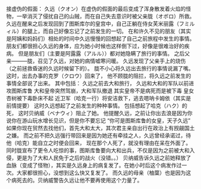 接虚伪的假面：
久远（クオン）在虚伪的假面的最后变成了浑身散发着火焰的怪物，一举消灭了侵扰自己的山贼，而在自己失去意识时被父亲胧（オボロ）所救。
久远在醒来之后发现回到了图斯库尔的皇宫中，自己正躺在侍女芙米丽露（フミルィル）的腿上，而自己好像忘记了之前发生的一切。
在和许久不见的朋友（其实是阿姨和妈妈们）相处的时间中久远慢慢的回想起了自己之前旅程中发生的事情。
朋友们都很担心久远的身体，应为她小时候也这样倒下过，好像是很难治好的疾病。
但是朋友们（主要是阿露露（アルル））都对她隐瞒了旅行的事情。
之后父亲———胧，召见了久远，对她的病情嘘寒问暖。
久远发现了父亲手上的烧伤（之前拯救昏迷的久远时候留下的）。
胧不小心将久远出去旅行的事情说漏了嘴。
这时，出去办事的克罗（クロウ）回来了，
他不顾胧的阻拦，将久远之前发生的事情全部说了出来。
其中包括：
    久远之前去大和旅行，
    久远和大和的军队以前进攻图斯库鲁
    大和皇帝突然驾崩，大和军队撤退
    其实皇帝不是病死而是被下毒
    皇女杏树被下毒卧床不起
    近卫军（哈克一行）将安洁救下，逃去嗯呐卡姆依（其实是前情提要）
这时久远想起了之前发生的种种事情。
包括想起了哈克（ハク）的死，
这时贝纳威（ベナウィ）阻止了她。
他提醒久远，之前让你出去浪是因为你说你在游山玩水增长见识，但是你不要忘记
“你可是图斯库鲁的女皇，天子久远”
如果你现在贸然去找他们，首先大和太大，其次君主亲自出行在政治上有觊觎国土之嫌。
而之前不把久远强行带回来是因为她还有牵挂之人，久远曾经承诺过，待他（哈克）能自立之时便会回来，
现在那个人死了，就没有理由在呆在外面了。
同时胧宣布了更令人吃惊的事，图斯库鲁要向大和出兵，不仅是因为之前被大和入侵，更是为了大和人民免于之后的战火（没错。。）
贝纳威告诉久远之前她释放了血脉（变成了怪物），其实是久远身上的病复发了。在她小时后这个病发作过一次。大家都很担心，没想到这么快又复发了。
而久远的母亲（柚葉）也是因为这个病死去的。贝纳威警告久远让他不要再使用这个力量了。